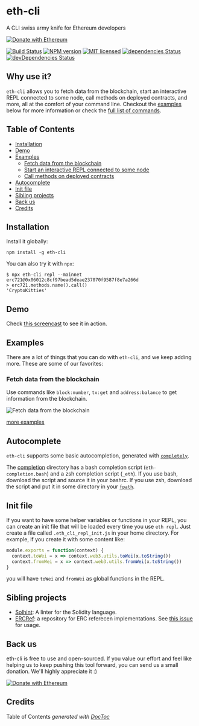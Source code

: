 # eth-cli

A CLI swiss army knife for Ethereum developers

[![Donate with Ethereum](https://en.cryptobadges.io/badge/micro/0xe8cdf02efd8ab0a490d7b2cb13553389c9bc932e)](https://en.cryptobadges.io/donate/0xe8cdf02efd8ab0a490d7b2cb13553389c9bc932e)

[![Build Status](https://travis-ci.org/protofire/eth-cli.svg?branch=master)](https://travis-ci.org/protofire/eth-cli)
[![NPM version](https://badge.fury.io/js/eth-cli.svg)](https://npmjs.org/package/eth-cli)
[![MIT licensed](https://img.shields.io/badge/license-MIT-blue.svg)](https://raw.githubusercontent.com/protofire/eth-cli/master/LICENSE)
[![dependencies Status](https://david-dm.org/protofire/eth-cli/status.svg)](https://david-dm.org/protofire/eth-cli)
[![devDependencies Status](https://david-dm.org/protofire/eth-cli/dev-status.svg)](https://david-dm.org/protofire/eth-cli?type=dev)

## Why use it?

`eth-cli` allows you to fetch data from the blockchain, start an interactive REPL connected to some node, call methods on deployed contracts, and more, all at the comfort of your command line. Checkout the [examples](#examples) below for more information or check the [full list of commands](docs/COMMANDS.md).

<!-- START doctoc generated TOC please keep comment here to allow auto update -->
<!-- DON'T EDIT THIS SECTION, INSTEAD RE-RUN doctoc TO UPDATE -->
## Table of Contents

- [Installation](#installation)
- [Demo](#demo)
- [Examples](#examples)
  - [Fetch data from the blockchain](#fetch-data-from-the-blockchain)
  - [Start an interactive REPL connected to some node](#start-an-interactive-repl-connected-to-some-node)
  - [Call methods on deployed contracts](#call-methods-on-deployed-contracts)
- [Autocomplete](#autocomplete)
- [Init file](#init-file)
- [Sibling projects](#sibling-projects)
- [Back us](#back-us)
- [Credits](#credits)

<!-- END doctoc generated TOC please keep comment here to allow auto update -->

## Installation

Install it globally:

```shell
npm install -g eth-cli
```

You can also try it with `npx`:

```
$ npx eth-cli repl --mainnet erc721@0x06012c8cf97bead5deae237070f9587f8e7a266d
> erc721.methods.name().call()
'CryptoKitties'
```

## Demo

Check [this screencast](https://www.youtube.com/watch?v=7tEUtg9DKTo) to see it in action.

## Examples

There are a lot of things that you can do with `eth-cli`, and we keep adding more. These are some of our favorites:

### Fetch data from the blockchain

Use commands like `block:number`, `tx:get` and `address:balance` to get information from the blockchain.

![Fetch data from the blockchain](img/fetching-data.gif)


[more examples](/example.md)

## Autocomplete

`eth-cli` supports some basic autocompletion, generated with [`completely`](https://github.com/fvictorio/completely).

The [completion](completion) directory has a bash completion script (`eth-completion.bash`) and a zsh completion script
(`_eth`). If you use bash, download the script and source it in your bashrc. If you use zsh, download the script and put
it in some directory in your [`fpath`](https://unix.stackexchange.com/questions/33255/how-to-define-and-load-your-own-shell-function-in-zsh).

## Init file

If you want to have some helper variables or functions in your REPL, you can create an init file that will be loaded
every time you use `eth repl`. Just create a file called `.eth_cli_repl_init.js` in your home directory. For example, if
you create it with some content like:

```js
module.exports = function(context) {
  context.toWei = x => context.web3.utils.toWei(x.toString())
  context.fromWei = x => context.web3.utils.fromWei(x.toString())
}
```

you will have `toWei` and `fromWei` as global functions in the REPL.


## Sibling projects

- [Solhint](https://github.com/protofire/solhint): A linter for the Solidity language.
- [ERCRef](https://github.com/ercref/ercref-contracts): a repository for ERC referecen implementations. See [this issue](https://github.com/ercref/ercref-contracts/pull/43) for usage.

## Back us

eth-cli is free to use and open-sourced. If you value our effort and feel like helping us to keep pushing this tool forward, you can send us a small donation. We'll highly appreciate it :)

[![Donate with Ethereum](https://en.cryptobadges.io/badge/micro/0xe8cdf02efd8ab0a490d7b2cb13553389c9bc932e)](https://en.cryptobadges.io/donate/0xe8cdf02efd8ab0a490d7b2cb13553389c9bc932e)

## Credits

Table of Contents *generated with [DocToc](https://github.com/thlorenz/doctoc)*
